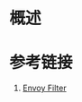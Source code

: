# 概述

# 参考链接
1. [Envoy Filter](https://istio.io/latest/docs/reference/config/networking/envoy-filter/)
